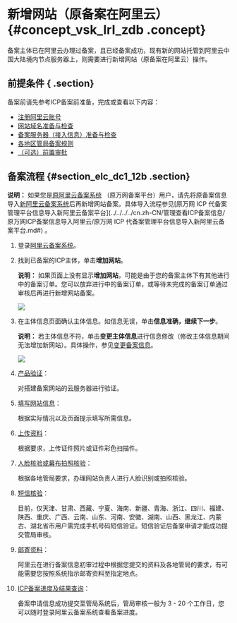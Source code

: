 # 新增网站（原备案在阿里云） {#concept_vsk_lrl_zdb .concept}

备案主体已在阿里云办理过备案，且已经备案成功，现有新的网站托管到阿里云中国大陆境内节点服务器上，则需要进行新增网站（原备案在阿里云）操作。

## 前提条件 { .section}

备案前请先参考ICP备案前准备，完成或查看以下内容：

-   [注册阿里云账号](../../../../cn.zh-CN/ICP备案前准备/注册阿里云账号.md#)
-   [网站域名准备与检查](../../../../cn.zh-CN/ICP备案前准备/网站域名准备与检查.md#)
-   [备案服务器（接入信息）准备与检查](../../../../cn.zh-CN/ICP备案前准备/托管服务器及接入检查/备案服务器（接入信息）准备与检查.md#)
-   [各地区管局备案规则](../../../../cn.zh-CN/ICP备案前准备/学习管局规则/各地区管局备案规则.md#)
-   [（可选）前置审批](../../../../cn.zh-CN/ICP备案前准备/前置审批.md#)

## 备案流程 {#section_elc_dc1_12b .section}

**说明：** 如果您是[原阿里云备案系统](http://beian.gein.cn) （原万网备案平台）用户，请先将原备案信息导入[新阿里云备案系统](https://beian.aliyun.com/order/selfBaIndex.htm)后再新增网站备案。具体导入流程参见[原万网 ICP 代备案管理平台信息导入新阿里云备案平台](../../../../cn.zh-CN/管理查看ICP备案信息/原万网ICP备案信息导入阿里云/原万网 ICP 代备案管理平台信息导入新阿里云备案平台.md#) 。

1.  登录[阿里云备案系统](https://beian.aliyun.com/order/selfBaIndex.htm)。
2.  找到已备案的ICP主体，单击**增加网站**。

    **说明：** 如果页面上没有显示**增加网站**，可能是由于您的备案主体下有其他进行中的备案订单。您可以放弃进行中的备案订单，或等待未完成的备案订单通过审核后再进行新增网站备案。

    ![](http://static-aliyun-doc.oss-cn-hangzhou.aliyuncs.com/assets/img/14200/15570555565767_zh-CN.jpg)

3.  在主体信息页面确认主体信息。如信息无误，单击**信息准确，继续下一步**。

    **说明：** 若主体信息不符，单击**变更主体信息**进行信息修改（修改主体信息期间无法增加新网站）。具体操作，参见[变更备案信息](cn.zh-CN/管理查看ICP备案信息/变更备案.md#)。

    ![](http://static-aliyun-doc.oss-cn-hangzhou.aliyuncs.com/assets/img/14200/15570555565768_zh-CN.jpg)

4.  [产品验证](cn.zh-CN/ICP备案流程（PC端）/产品验证.md#)：

    对搭建备案网站的云服务器进行验证。

5.  [填写网站信息](cn.zh-CN/ICP备案流程（PC端）/填写主体信息和网站信息.md#section_d9m_u6m_1ob)：

    根据实际情况以及页面提示填写所需信息。

6.  [上传资料](cn.zh-CN/ICP备案流程（PC端）/上传资料.md#)：

    根据要求，上传证件照片或证件彩色扫描件。

7.  [人脸核验或幕布拍照核验](cn.zh-CN/ICP备案流程（PC端）/人脸核验或幕布拍照核验.md#)：

    根据各地管局要求，办理网站负责人进行人脸识别或拍照核验。

8.  [短信核验](cn.zh-CN/ICP备案流程（PC端）/短信核验.md#)：

    目前，仅天津、甘肃、西藏、宁夏、海南、新疆、青海、浙江、四川、福建、陕西、重庆、广西、云南、山东、河南、安徽、湖南、山西、黑龙江、内蒙古、湖北省市用户需完成手机号码短信验证。短信验证后备案申请才能成功提交管局审核。

9.  [邮寄资料](cn.zh-CN/ICP备案流程（PC端）/邮寄资料.md#)：

    阿里云在进行备案信息初审过程中根据您提交的资料及各地管局的要求，有可能需要您按照系统指示邮寄资料至指定地点。

10. [ICP备案进度及结果查询](cn.zh-CN/ICP备案流程（PC端）/ICP备案进度及结果查询.md#)：

    备案申请信息成功提交至管局系统后，管局审核一般为 3 - 20 个工作日，您可以随时登录阿里云备案系统查看备案进度。


